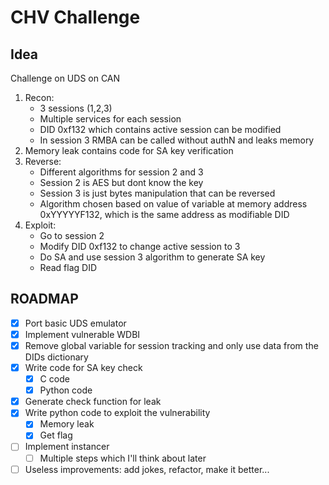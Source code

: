 # CHV Challenge

## Idea

Challenge on UDS on CAN
1. Recon:
    - 3 sessions (1,2,3)
    - Multiple services for each session
    - DID 0xf132 which contains active session can be modified
    - In session 3 RMBA can be called without authN and leaks memory
2. Memory leak contains code for SA key verification
3. Reverse:
    - Different algorithms for session 2 and 3
    - Session 2 is AES but dont know the key
    - Session 3 is just bytes manipulation that can be reversed
    - Algorithm chosen based on value of variable at memory address 0xYYYYYF132, which is the same address as modifiable DID
4. Exploit:
    - Go to session 2
    - Modify DID 0xf132 to change active session to 3
    - Do SA and use session 3 algorithm to generate SA key
    - Read flag DID

## ROADMAP

- [x] Port basic UDS emulator
- [x] Implement vulnerable WDBI
- [x] Remove global variable for session tracking and only use data from the DIDs dictionary
- [x] Write code for SA key check
  - [x] C code
  - [x] Python code
- [x] Generate check function for leak
- [x] Write python code to exploit the vulnerability
  - [x] Memory leak
  - [x] Get flag
- [ ] Implement instancer
  - [ ] Multiple steps which I'll think about later 
- [ ] Useless improvements: add jokes, refactor, make it better...
